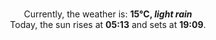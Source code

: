 <p  align="center"><br/>Currently, the weather is: <b> 15°C, <i>light rain</i></b></br>Today, the sun rises at <b>05:13</b> and sets at <b>19:09</b>.</p>
